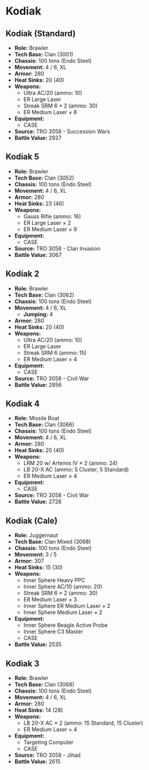 # Kodiak
## Kodiak (Standard)
- **Role:** Brawler
- **Tech Base:** Clan (3001)
- **Chassis:** 100 tons (Endo Steel)
- **Movement:** 4 / 6, XL
- **Armor:** 280
- **Heat Sinks:** 20 (40)
- **Weapons:**
  - Ultra AC/20 (ammo: 10)
  - ER Large Laser
  - Streak SRM 6 × 2 (ammo: 30)
  - ER Medium Laser × 8
- **Equipment:**
  - CASE
- **Source:** TRO 3058 - Succession Wars
- **Battle Value:** 2927

## Kodiak 5
- **Role:** Brawler
- **Tech Base:** Clan (3052)
- **Chassis:** 100 tons (Endo Steel)
- **Movement:** 4 / 6, XL
- **Armor:** 280
- **Heat Sinks:** 23 (46)
- **Weapons:**
  - Gauss Rifle (ammo: 16)
  - ER Large Laser × 2
  - ER Medium Laser × 9
- **Equipment:**
  - CASE
- **Source:** TRO 3058 - Clan Invasion
- **Battle Value:** 3067

## Kodiak 2
- **Role:** Brawler
- **Tech Base:** Clan (3062)
- **Chassis:** 100 tons (Endo Steel)
- **Movement:** 4 / 6, XL
  - **Jumping:** 4
- **Armor:** 280
- **Heat Sinks:** 20 (40)
- **Weapons:**
  - Ultra AC/20 (ammo: 10)
  - ER Large Laser
  - Streak SRM 6 (ammo: 15)
  - ER Medium Laser × 4
- **Equipment:**
  - CASE
- **Source:** TRO 3058 - Civil War
- **Battle Value:** 2856

## Kodiak 4
- **Role:** Missile Boat
- **Tech Base:** Clan (3066)
- **Chassis:** 100 tons (Endo Steel)
- **Movement:** 4 / 6, XL
- **Armor:** 280
- **Heat Sinks:** 20 (40)
- **Weapons:**
  - LRM 20 w/ Artemis IV × 2 (ammo: 24)
  - LB 20-X AC (ammo: 5 Cluster, 5 Standard)
  - ER Medium Laser × 4
- **Equipment:**
  - CASE
- **Source:** TRO 3058 - Civil War
- **Battle Value:** 2728

## Kodiak (Cale)
- **Role:** Juggernaut
- **Tech Base:** Clan Mixed (3068)
- **Chassis:** 100 tons (Endo Steel)
- **Movement:** 3 / 5
- **Armor:** 307
- **Heat Sinks:** 15 (30)
- **Weapons:**
  - Inner Sphere Heavy PPC
  - Inner Sphere AC/10 (ammo: 20)
  - Streak SRM 6 × 2 (ammo: 30)
  - ER Medium Laser × 3
  - Inner Sphere ER Medium Laser × 2
  - Inner Sphere Medium Laser × 2
- **Equipment:**
  - Inner Sphere Beagle Active Probe
  - Inner Sphere C3 Master
  - CASE
- **Battle Value:** 2535

## Kodiak 3
- **Role:** Brawler
- **Tech Base:** Clan (3068)
- **Chassis:** 100 tons (Endo Steel)
- **Movement:** 4 / 6, XL
- **Armor:** 280
- **Heat Sinks:** 14 (28)
- **Weapons:**
  - LB 20-X AC × 2 (ammo: 15 Standard, 15 Cluster)
  - ER Medium Laser × 4
- **Equipment:**
  - Targeting Computer
  - CASE
- **Source:** TRO 3058 - Jihad
- **Battle Value:** 2615

